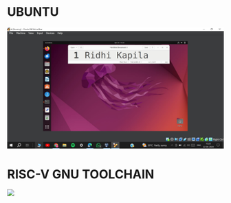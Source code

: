# UBUNTU

<img src = "https://github.com/ridhikapila27/vsdsquadron-mini-internship/blob/main/ubuntu.JPG?raw=true" />

# RISC-V GNU TOOLCHAIN

<img src = "<https://github.com/ridhikapila27/vsdsquadron-mini-internship/blob/main/gcc_risc.JPG?raw=true" />

